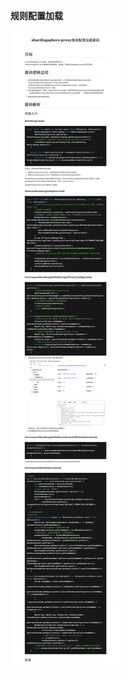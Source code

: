 **规则配置加载**

![image](https://raw.githubusercontent.com/hzying19/code-analysis/master/images/shardingsphere/shardingsphere-proxy规则配置加载.png)
